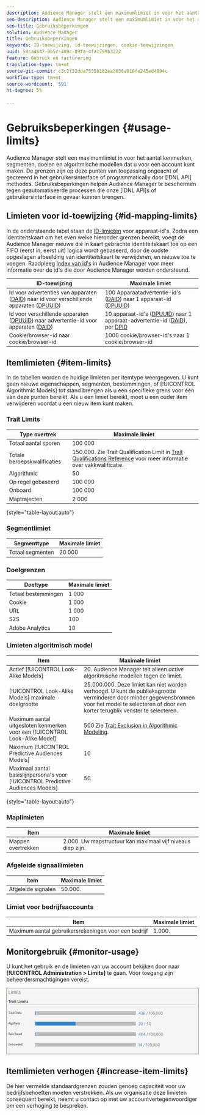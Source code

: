 ```yaml
---
description: Audience Manager stelt een maximumlimiet in voor het aantal kenmerken, segmenten, doelen en algoritmische modellen dat u voor een account kunt maken. De beperkingen zijn op deze punten van toepassing ongeacht of gecreeerd in het gebruikersinterface of programmatically door API methodes. Beperkingen van het gebruik helpen Audience Manager te beschermen tegen geautomatiseerde processen die onze API's of gebruikersinterface in gevaar kunnen brengen.
seo-description: Audience Manager stelt een maximumlimiet in voor het aantal kenmerken, segmenten, doelen en algoritmische modellen dat u voor een account kunt maken. De beperkingen zijn op deze punten van toepassing ongeacht of gecreeerd in het gebruikersinterface of programmatically door API methodes. Beperkingen van het gebruik helpen Audience Manager te beschermen tegen geautomatiseerde processen die onze API's of gebruikersinterface in gevaar kunnen brengen.
seo-title: Gebruiksbeperkingen
solution: Audience Manager
title: Gebruiksbeperkingen
keywords: ID-toewijzing, id-toewijzingen, cookie-toewijzingen
uuid: 50ca4647-0b5c-409c-89fa-4fa1799b3222
feature: Gebruik en facturering
translation-type: tm+mt
source-git-commit: c3c2f32dda7535b182ea3638a016fe245ed4894c
workflow-type: tm+mt
source-wordcount: '591'
ht-degree: 5%

---
```



# Gebruiksbeperkingen {#usage-limits}

Audience Manager stelt een maximumlimiet in voor het aantal kenmerken, segmenten, doelen en algoritmische modellen dat u voor een account kunt maken. De grenzen zijn op deze punten van toepassing ongeacht of gecreeerd in het gebruikersinterface of programmatically door [!DNL API] methodes. Gebruiksbeperkingen helpen Audience Manager te beschermen tegen geautomatiseerde processen die onze [!DNL API]s of gebruikersinterface in gevaar kunnen brengen.

## Limieten voor id-toewijzing {#id-mapping-limits}

In de onderstaande tabel staan de [ID-limieten](../../integration/sending-audience-data/batch-data-transfer-explained/id-sync-http.md) voor apparaat-id&#39;s. Zodra een identiteitskaart om het even welke hieronder grenzen bereikt, voegt de Audience Manager nieuwe die in kaart gebrachte identiteitskaart toe op een FIFO (eerst in, eerst uit) logica wordt gebaseerd, door de oudste opgeslagen afbeelding van identiteitskaart te verwijderen, en nieuwe toe te voegen. Raadpleeg [Index van id&#39;s](../../reference/ids-in-aam.md) in Audience Manager voor meer informatie over de id&#39;s die door Audience Manager worden ondersteund.

| ID-toewijzing | Maximale limiet |
|-----------|-------------- |
| Id voor advertenties van apparaten ([DAID](../../reference/ids-in-aam.md)) naar id voor verschillende apparaten ([DPUUID](../../reference/ids-in-aam.md)) | 100 Apparaatadvertentie-id&#39;s ([DAID](../../reference/ids-in-aam.md)) naar 1 apparaat-id ([DPUUID](../../reference/ids-in-aam.md)) |
| Id voor verschillende apparaten ([DPUUID](../../reference/ids-in-aam.md)) naar advertentie-id voor apparaten ([DAID](../../reference/ids-in-aam.md)) | 10 apparaat-id&#39;s ([DPUUID](../../reference/ids-in-aam.md)) naar 1 apparaat-advertentie-id ([DAID](../../reference/ids-in-aam.md)), per [DPID](../../reference/ids-in-aam.md) |
| Cookie/browser-id naar cookie/browser-id | 1000 cookie/browser-id&#39;s naar 1 cookie/browser-id |

## Itemlimieten {#item-limits}

In de tabellen worden de huidige limieten per itemtype weergegeven. U kunt geen nieuwe eigenschappen, segmenten, bestemmingen, of [!UICONTROL Algorithmic Models] tot stand brengen als u een specifieke grens voor één van deze punten bereikt. Als u een limiet bereikt, moet u een ouder item verwijderen voordat u een nieuw item kunt maken.

### Trait Limits

| Type overtrek | Maximale limiet |
| -------------------------- | ------------------------------------- |
| Totaal aantal sporen | 100 000 |
| Totale beroepskwalificaties | 150.000. Zie Trait Qualification Limit in [Trait Qualifications Reference](/help/using/features/traits/trait-and-segment-qualification-reference.md#trait-qualification-limit) voor meer informatie over vakkwalificatie. |
| Algorithmic | 50 |
| Op regel gebaseerd | 100 000 |
| Onboard | 100 000 |
| Maptrajecten | 2 000 |

{style=&quot;table-layout:auto&quot;}

### Segmentlimiet

| Segmenttype | Maximale limiet |
| -------------- | ------------- |
| Totaal segmenten | 20 000 |

### Doelgrenzen

| Doeltype | Maximale limiet |
| ------------------ | ------------- |
| Totaal bestemmingen | 1 000 |
| Cookie | 1 000 |
| URL | 1 000 |
| S2S | 100 |
| Adobe Analytics | 10 |

### Limieten algoritmisch model

| Item | Maximale limiet |
| -------- | ----- |
| Actief [!UICONTROL Look-Alike Models] | 20. Audience Manager telt alleen *active* algoritmische modellen tegen de limiet. |
| [!UICONTROL Look-Alike Models] maximale doelgrootte | 25.000.000.  Deze limiet kan niet worden verhoogd. U kunt de publieksgrootte verminderen door minder gegevensbronnen voor het model te selecteren of door een korter terugblik venster te selecteren. |
| Maximum aantal uitgesloten kenmerken voor een [!UICONTROL Look-Alike Model] | 500 Zie [Trait Exclusion in Algorithmic Modeling](/help/using/features/algorithmic-models/trait-exclusion-algo-models.md). |
| Naximum [!UICONTROL Predictive Audiences Models] | 10 |
| Maximaal aantal basislijnpersona&#39;s voor [!UICONTROL Predictive Audiences Models] | 50 |

{style=&quot;table-layout:auto&quot;}

### Maplimieten

| Item | Maximale limiet |
| ------------- | ------------------ |
| Mappen overtrekken | 2.000.  Uw mapstructuur kan maximaal vijf niveaus diep zijn. |

### Afgeleide signaallimieten

| Item | Maximale limiet |
| --------------- | ------------- |
| Afgeleide signalen | 50.000. |

### Limiet voor bedrijfsaccounts

| Item | Maximale limiet |
| ----------- | ------------- |
| Maximum aantal gebruikersrekeningen voor een bedrijf | 1.000. |

## Monitorgebruik {#monitor-usage}

U kunt het gebruik en de limieten van uw account bekijken door naar **[!UICONTROL Administration > Limits]** te gaan. Voor toegang zijn beheerdersmachtigingen vereist.

![gebruikslimieten afbeelding](assets/usage-limits.png)

## Itemlimieten verhogen {#increase-item-limits}

De hier vermelde standaardgrenzen zouden genoeg capaciteit voor uw bedrijfsbehoeften moeten verstrekken. Als uw organisatie deze limieten consequent bereikt, neemt u contact op met uw accountvertegenwoordiger om een verhoging te bespreken.